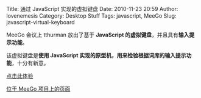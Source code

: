 Title: 通过 JavaScript 实现的虚拟键盘
Date: 2010-11-23 20:59
Author: lovenemesis
Category: Desktop Stuff
Tags: javascript, MeeGo
Slug: javascript-virtual-keyboard

MeeGo 会议上 tthurman 放出了基于 **JavaScript
的虚拟键盘**，并且具有**输入提示功能**。

该虚拟键盘是**使用 JavaScript
实现的原型机，用来检验根据词库的输入提示功能**，十分有新意。

[点击此体验](http://people.collabora.co.uk/~tthurman/predictive/#)

[位于 MeeGo
项目上的页面](http://wiki.meego.com/Predictive_virtual_keyboard)
